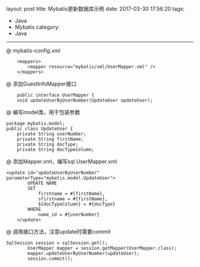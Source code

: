 layout: post
title: Mybatis更新数据库示例
date: 2017-03-30 17:56:20
tags:
- Java
- Mybatis
category:
- Java
---
@ mybatis-config.xml
```
    <mappers>
		<mapper resource="mybatis/xml/UserMapper.xml" />
	</mappers>
```
@ 添加GuestInfoMapper接口
```
    public interface UserMapper {
	void updateUserByUserNumber(UpdateUser updateUser);
```
@ 编写model类，用于包装参数

```
package mybatis.model;
public class UpdateUser {
	private String userNumber;
	private String firstName;
	private String docType;
	private String docTypeColumn;
```
@ 添加Mapper.xml，编写sql
UserMapper.xml
```
<update id="updateUserByUserNumber" parameterType="mybatis.model.UpdateUser">
		UPDATE NAME
		SET
			firstname = #{firstName},
			sfirstname = #{firstName},
			${docTypeColumn} = #{docType}
		WHERE
			name_id = #{userNumber}
	</update>
```
@ 调用接口方法，注意update时需要commit
```
SqlSession session = sqlSession.get();
		UserMapper mapper = session.getMapper(UserMapper.class);
		mapper.updateUserByUserNumber(updateUser);
		session.commit();
```